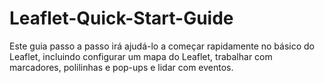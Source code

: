 # Leaflet-Quick-Start-Guide
 Este guia passo a passo irá ajudá-lo a começar rapidamente no básico do Leaflet, incluindo configurar um mapa do Leaflet, trabalhar com marcadores, polilinhas e pop-ups e lidar com eventos.
